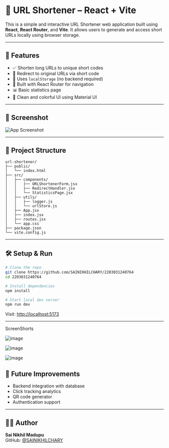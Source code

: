# 🔗 URL Shortener – React + Vite

This is a simple and interactive URL Shortener web application built using **React**, **React Router**, and **Vite**. It allows users to generate and access short URLs locally using browser storage.

---

## 🚀 Features

- ✅ Shorten long URLs to unique short codes
- 🔁 Redirect to original URLs via short code
- 💾 Uses `localStorage` (no backend required)
- 🧭 Built with React Router for navigation
- 📊 Basic statistics page
- 🎨 Clean and colorful UI using Material UI

---

## 📸 Screenshot

![App Screenshot](./e72e2b8b-0e42-4ebc-9cb5-8dcaae35611e.png)

---

## 📁 Project Structure

```
url-shortener/
├── public/
│   └── index.html
├── src/
│   ├── components/
│   │   ├── URLShortenerForm.jsx
│   │   ├── RedirectHandler.jsx
│   │   └── StatisticsPage.jsx
│   ├── utils/
│   │   ├── logger.js
│   │   └── urlStore.js
│   ├── App.jsx
│   ├── index.jsx
│   ├── routes.jsx
│   └── app.css
├── package.json
└── vite.config.js
```

---

## 🛠️ Setup & Run

```bash
# Clone the repo
git clone https://github.com/SAINIKHILCHARY/2203031240764
cd 2203031240764

# Install dependencies
npm install

# Start local dev server
npm run dev
```

Visit: [http://localhost:5173](http://localhost:5173)

---
ScreenShorts

![image](https://github.com/user-attachments/assets/3e49c0ff-cc71-4b97-b61a-fb98a7e6539d)


![image](https://github.com/user-attachments/assets/07937137-5ed5-4988-bdcc-ca40e03768b6)


![image](https://github.com/user-attachments/assets/2d3bd7ed-0271-4212-9a1a-231c73bfdb16)

## 📌 Future Improvements

- Backend integration with database
- Click tracking analytics
- QR code generator
- Authentication support

---

## 🧑‍💻 Author

**Sai Nikhil Madupu**  
GitHub: [@SAINIKHILCHARY](https://github.com/SAINIKHILCHARY)
